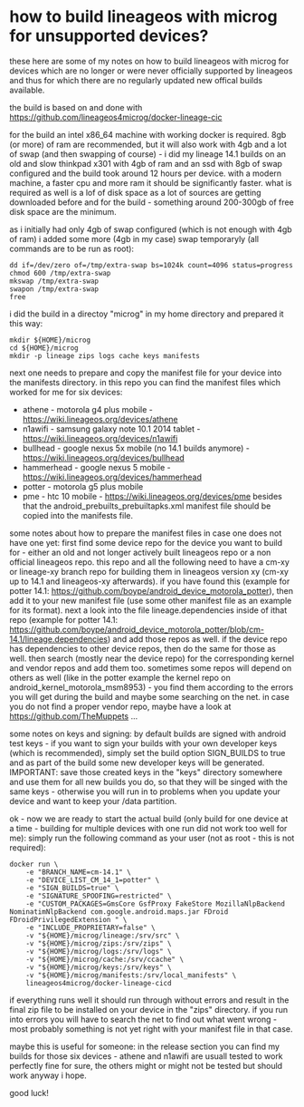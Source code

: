 # how to build lineageos with microg for unsupported devices?

these here are some of my notes on how to build lineageos with microg for devices which are no longer or were never officially supported by lineageos and thus for which there are no regularly updated new offical builds available. 

the build is based on and done with https://github.com/lineageos4microg/docker-lineage-cic

for the build an intel x86_64 machine with working docker is required. 8gb (or more) of ram are recommended, but it will also work with 4gb and a lot of swap (and then swapping of course) - i did my lineage 14.1 builds on an old and slow thinkpad x301 with 4gb of ram and an ssd with 8gb of swap configured and the build took around 12 hours per device. with a modern machine, a faster cpu and more ram it should be significantly faster. what is required as well is a lof of disk space as a lot of sources are getting downloaded before and for the build - something around 200-300gb of free disk space are the minimum.

as i initially had only 4gb of swap configured (which is not enough with 4gb of ram) i added some more (4gb in my case) swap temporaryly (all commands are to be run as root):
```
dd if=/dev/zero of=/tmp/extra-swap bs=1024k count=4096 status=progress
chmod 600 /tmp/extra-swap
mkswap /tmp/extra-swap
swapon /tmp/extra-swap 
free
```

i did the build in a directoy "microg" in my home directory and prepared it this way:
```
mkdir ${HOME}/microg
cd ${HOME}/microg
mkdir -p lineage zips logs cache keys manifests
```

next one needs to prepare and copy the manifest file for your device into the manifests directory. in this repo you can find the manifest files which worked for me for six devices:
* athene - motorola g4 plus mobile - https://wiki.lineageos.org/devices/athene
* n1awifi - samsung galaxy note 10.1 2014 tablet - https://wiki.lineageos.org/devices/n1awifi
* bullhead - google nexus 5x mobile (no 14.1 builds anymore) - https://wiki.lineageos.org/devices/bullhead
* hammerhead - google nexus 5 mobile - https://wiki.lineageos.org/devices/hammerhead
* potter - motorola g5 plus mobile
* pme - htc 10 mobile - https://wiki.lineageos.org/devices/pme
besides that the android_prebuilts_prebuiltapks.xml manifest file should be copied into the manifests file.

some notes about how to prepare the manifest files in case one does not have one yet: first find some device repo for the device you want to build for - either an old and not longer actively built lineageos repo or a non official lineageos repo. this repo and all the following need to have a cm-xy or lineage-xy branch repo for building them in lineageos version xy (cm-xy up to 14.1 and lineageos-xy afterwards). if you have found this (example for potter 14.1: https://github.com/boype/android_device_motorola_potter), then add it to your new manifest file (use some other manifest file as an example for its format). next a look into the file lineage.dependencies inside of ithat repo (example for potter 14.1: https://github.com/boype/android_device_motorola_potter/blob/cm-14.1/lineage.dependencies) and add those repos as well. if the device repo has dependencies to other device repos, then do the same for those as well. then search (mostly near the device repo) for the corresponding kernel and vendor repos and add them too. sometimes some repos will depend on others as well (like in the potter example the kernel repo on android_kernel_motorola_msm8953) - you find them according to the errors you will get during the build and maybe some searching on the net. in case you do not find a proper vendor repo, maybe have a look at https://github.com/TheMuppets ...

some notes on keys and signing: by default builds are signed with android test keys - if you want to sign your builds with your own developer keys (which is recommended), simply set the build option SIGN_BUILDS to true and as part of the build some new developer keys will be generated. IMPORTANT: save those created keys in the "keys" directory somewhere and use them for all new builds you do, so that they will be singed with the same keys - otherwise you will run in to problems when you update your device and want to keep your /data partition.

ok - now we are ready to start the actual build (only build for one device at a time - building for multiple devices with one run did not work too well for me): simply run the following command as your user (not as root - this is not required):
```
docker run \
    -e "BRANCH_NAME=cm-14.1" \
    -e "DEVICE_LIST_CM_14_1=potter" \
    -e "SIGN_BUILDS=true" \
    -e "SIGNATURE_SPOOFING=restricted" \
    -e "CUSTOM_PACKAGES=GmsCore GsfProxy FakeStore MozillaNlpBackend NominatimNlpBackend com.google.android.maps.jar FDroid FDroidPrivilegedExtension " \
    -e "INCLUDE_PROPRIETARY=false" \
    -v "${HOME}/microg/lineage:/srv/src" \
    -v "${HOME}/microg/zips:/srv/zips" \
    -v "${HOME}/microg/logs:/srv/logs" \
    -v "${HOME}/microg/cache:/srv/ccache" \
    -v "${HOME}/microg/keys:/srv/keys" \
    -v "${HOME}/microg/manifests:/srv/local_manifests" \
    lineageos4microg/docker-lineage-cicd
```

if everything runs well it should run through without errors and result in the final zip file to be installed on your device in the "zips" directory. if you run into errors you will have to search the net to find out what went wrong - most probably something is not yet right with your manifest file in that case.

maybe this is useful for someone: in the release section you can find my builds for those six devices - athene and n1awifi are usuall tested to work perfectly fine for sure, the others might or might not be tested but should work anyway i hope.

good luck!
